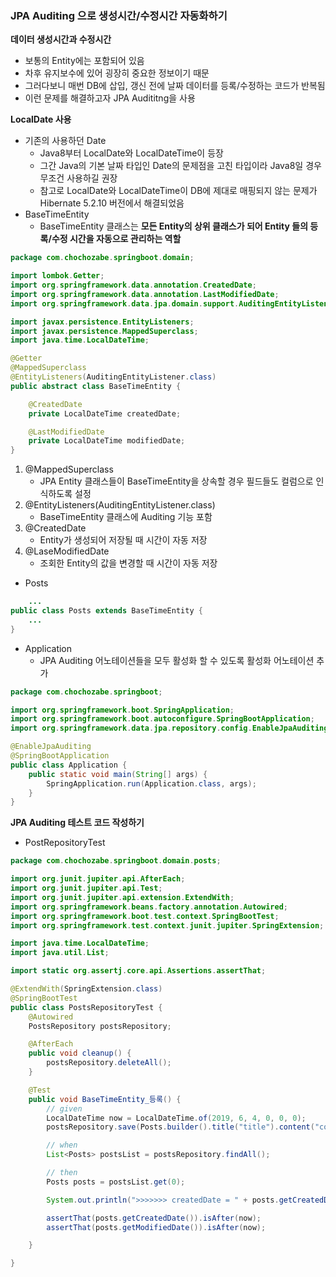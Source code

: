 ### JPA Auditing 으로 생성시간/수정시간 자동화하기

**데이터 생성시간과 수정시간**

- 보통의 Entity에는 포함되어 있음
- 차후 유지보수에 있어 굉장히 중요한 정보이기 때문
- 그러다보니 매번 DB에 삽입, 갱신 전에 날짜 데이터를 등록/수정하는 코드가 반복됨
- 이런 문제를 해결하고자 JPA Audititng을 사용

**LocalDate 사용**

- 기존의 사용하던 Date
    - Java8부터 LocalDate와 LocalDateTime이 등장
    - 그간 Java의 기본 날짜 타입인 Date의 문제점을 고친 타입이라 Java8일 경우 무조건 사용하길 권장
    - 참고로 LocalDate와 LocalDateTime이 DB에 제대로 매핑되지 않는 문제가 Hibernate 5.2.10 버전에서 해결되었음
- BaseTimeEntity
    - BaseTimeEntity 클래스는 **모든 Entity의 상위 클래스가 되어 Entity 들의 등록/수정 시간을 자동으로 관리하는 역할**

```java
package com.chochozabe.springboot.domain;

import lombok.Getter;
import org.springframework.data.annotation.CreatedDate;
import org.springframework.data.annotation.LastModifiedDate;
import org.springframework.data.jpa.domain.support.AuditingEntityListener;

import javax.persistence.EntityListeners;
import javax.persistence.MappedSuperclass;
import java.time.LocalDateTime;

@Getter
@MappedSuperclass
@EntityListeners(AuditingEntityListener.class)
public abstract class BaseTimeEntity {

    @CreatedDate
    private LocalDateTime createdDate;

    @LastModifiedDate
    private LocalDateTime modifiedDate;
}
```
1. @MappedSuperclass
   - JPA Entity 클래스들이 BaseTimeEntity을 상속할 경우 필드들도 컬럼으로 인식하도록 설정
2. @EntityListeners(AuditingEntityListener.class)
   - BaseTimeEntity 클래스에 Auditing 기능 포함
3. @CreatedDate
   - Entity가 생성되어 저장될 때 시간이 자동 저장
4. @LaseModifiedDate
   - 조회한 Entity의 값을 변경할 때 시간이 자동 저장
- Posts
```java
    ...
public class Posts extends BaseTimeEntity {
    ...
}
```
- Application
  - JPA Auditing 어노테이션들을 모두 활성화 할 수 있도록 활성화 어노테이션 추가
```java
package com.chochozabe.springboot;

import org.springframework.boot.SpringApplication;
import org.springframework.boot.autoconfigure.SpringBootApplication;
import org.springframework.data.jpa.repository.config.EnableJpaAuditing;

@EnableJpaAuditing
@SpringBootApplication
public class Application {
    public static void main(String[] args) {
        SpringApplication.run(Application.class, args);
    }
}
````

**JPA Auditing 테스트 코드 작성하기**
- PostRepositoryTest
```java
package com.chochozabe.springboot.domain.posts;

import org.junit.jupiter.api.AfterEach;
import org.junit.jupiter.api.Test;
import org.junit.jupiter.api.extension.ExtendWith;
import org.springframework.beans.factory.annotation.Autowired;
import org.springframework.boot.test.context.SpringBootTest;
import org.springframework.test.context.junit.jupiter.SpringExtension;

import java.time.LocalDateTime;
import java.util.List;

import static org.assertj.core.api.Assertions.assertThat;

@ExtendWith(SpringExtension.class)
@SpringBootTest
public class PostsRepositoryTest {
    @Autowired
    PostsRepository postsRepository;

    @AfterEach
    public void cleanup() {
        postsRepository.deleteAll();
    }

    @Test
    public void BaseTimeEntity_등록() {
        // given
        LocalDateTime now = LocalDateTime.of(2019, 6, 4, 0, 0, 0);
        postsRepository.save(Posts.builder().title("title").content("content").author("author").build());

        // when
        List<Posts> postsList = postsRepository.findAll();

        // then
        Posts posts = postsList.get(0);

        System.out.println(">>>>>>> createdDate = " + posts.getCreatedDate() + " , modifiedDate = " + posts.getModifiedDate());

        assertThat(posts.getCreatedDate()).isAfter(now);
        assertThat(posts.getModifiedDate()).isAfter(now);

    }

}
```